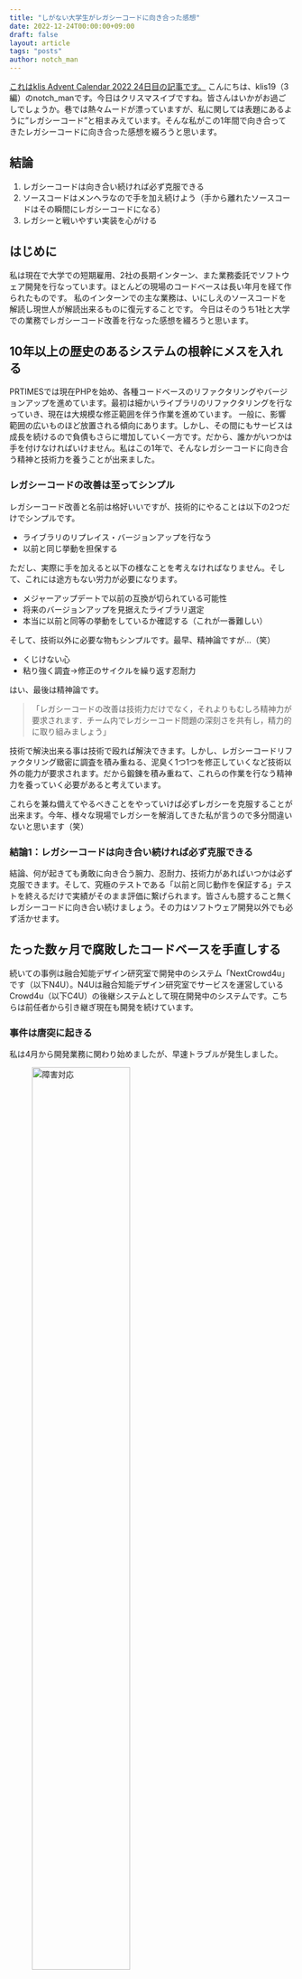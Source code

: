 ```yaml
---
title: "しがない大学生がレガシーコードに向き合った感想"
date: 2022-12-24T00:00:00+09:00
draft: false
layout: article
tags: "posts"
author: notch_man
---
```


[これはklis Advent Calendar 2022 24日目の記事です。](https://adventar.org/calendars/8181)
こんにちは、klis19（3編）のnotch_manです。今日はクリスマスイブですね。皆さんはいかがお過ごしでしょうか。巷では熱々ムードが漂っていますが、私に関しては表題にあるように”レガシーコード”と相まみえています。そんな私がこの1年間で向き合ってきたレガシーコードに向き合った感想を綴ろうと思います。

## 結論

1. レガシーコードは向き合い続ければ必ず克服できる
2. ソースコードはメンヘラなので手を加え続けよう（手から離れたソースコードはその瞬間にレガシーコードになる）
3. レガシーと戦いやすい実装を心がける

## はじめに

私は現在で大学での短期雇用、2社の長期インターン、また業務委託でソフトウェア開発を行なっています。ほとんどの現場のコードベースは長い年月を経て作られたものです。
私のインターンでの主な業務は、いにしえのソースコードを解読し現世人が解読出来るものに復元することです。
今日はそのうち1社と大学での業務でレガシーコード改善を行なった感想を綴ろうと思います。

## 10年以上の歴史のあるシステムの根幹にメスを入れる

PRTIMESでは現在PHPを始め、各種コードベースのリファクタリングやバージョンアップを進めています。最初は細かいライブラリのリファクタリングを行なっていき、現在は大規模な修正範囲を伴う作業を進めています。
一般に、影響範囲の広いものほど放置される傾向にあります。しかし、その間にもサービスは成長を続けるので負債もさらに増加していく一方です。だから、誰かがいつかは手を付けなければいけません。私はこの1年で、そんなレガシーコードに向き合う精神と技術力を養うことが出来ました。

### レガシーコードの改善は至ってシンプル

レガシーコード改善と名前は格好いいですが、技術的にやることは以下の2つだけでシンプルです。

- ライブラリのリプレイス・バージョンアップを行なう
- 以前と同じ挙動を担保する

ただし、実際に手を加えると以下の様なことを考えなければなりません。そして、これには途方もない労力が必要になります。

- メジャーアップデートで以前の互換が切られている可能性
- 将来のバージョンアップを見据えたライブラリ選定
- 本当に以前と同等の挙動をしているか確認する（これが一番難しい）

そして、技術以外に必要な物もシンプルです。最早、精神論ですが…（笑）

- くじけない心
- 粘り強く調査→修正のサイクルを繰り返す忍耐力

はい、最後は精神論です。

>「レガシーコードの改善は技術力だけでなく，それよりもむしろ精神力が要求されます．チーム内でレガシーコード問題の深刻さを共有し，精力的に取り組みましょう」

技術で解決出来る事は技術で殴れば解決できます。しかし、レガシーコードリファクタリング緻密に調査を積み重ねる、泥臭く1つ1つを修正していくなど技術以外の能力が要求されます。だから鍛錬を積み重ねて、これらの作業を行なう精神力を養っていく必要があると考えています。

これらを兼ね備えてやるべきことをやっていけば必ずレガシーを克服することが出来ます。今年、様々な現場でレガシーを解消してきた私が言うので多分間違いないと思います（笑）

### 結論1：レガシーコードは向き合い続ければ必ず克服できる

結論、何が起きても勇敢に向き合う腕力、忍耐力、技術力があればいつかは必ず克服できます。そして、究極のテストである「以前と同じ動作を保証する」テストを終えるだけで実績がそのまま評価に繋げられます。皆さんも臆すること無くレガシーコードに向き合い続けましょう。その力はソフトウェア開発以外でも必ず活かせます。

## たった数ヶ月で腐敗したコードベースを手直しする

続いての事例は融合知能デザイン研究室で開発中のシステム「NextCrowd4u」です（以下N4U）。N4Uは融合知能デザイン研究室でサービスを運営しているCrowd4u（以下C4U）の後継システムとして現在開発中のシステムです。こちらは前任者から引き継ぎ現在も開発を続けています。

### 事件は唐突に起きる

私は4月から開発業務に関わり始めましたが、早速トラブルが発生しました。

<figure><img  src='/posts/2022-12-24/advent-1.png' width="64%" alt="障害対応"></figure>

と言うわけで、復旧作業をしようと思ったのですがまず本番環境への接続方法を確認するのに手間取りました。

<figure><img src='/posts/2022-12-24/advent-2.png' width="64%" alt="障害対応"></figure>

結局、過去のチャットログから接続方法を確認しログイン出来ました。これ以外にもトラブルが多発している状態で、当時の現場はとても混乱してました。コードベースも前任者からの引き継ぎが十分でなく、ゼロからコードリーディングをして何とかデバッグするという状況でした。

### 結論2:ソースコードはメンヘラなので手を加え続けよう

ソースコード、特にPythonのようなドラスティックな変化をする言語は手を加え続ける必要があります。数ヶ月コードベースに手を付けられなかったら、`pip install -r requirements.txt`すら通らなくなるでしょう。まるでメンヘラですね、手がかかって本当に困ります。

> エンジニアはメンヘラと付き合いがちという俗説をよく耳にします。確かに、プログラムがメンヘラみたいなものなのでそれに扱い慣れてたり類似性を感じるからでしょうかね。
個人的にはPythonとかすぐに壊れがちの言語をメインに扱っている人ほどメンヘラと付き合ってるのでは？と思ってしまいます。言語別で統計を取ったら面白そうですね（笑）


このように、開発陣でコントロール出来ないシステムを運用するのはリスクであり、早急に開発体制を立て直す必要がありました。

### STEP1

まず、システムをコントロール下に置くために私がシステムやコードベースの全容の把握を行なう必要があります。しかし、稼働中のシステムの運用を止める訳にもいかないので、時間稼ぎのためオペレーション部分から立て直しを進めていきました。最初は私1人で作業を行ない、その手順を全て示すことで他の人も同じ作業が出来るように障害対応と全体のレベルアップ施策を当時に行なっていました。

<figure><img src='{{ "./advent-3.png" | htmlBaseUrl }}' width="64%" alt="障害対応"/></figure>

深夜の復旧作業は中々辛かったですが、復旧後は1つ1つの手順を説明し着実にレベルアップを図っていきました。
<figure><img src='{{ "./advent-4.png" | htmlBaseUrl }}' width="64%" alt="障害対応"/></figure>

### STEP2

6月頃から本格的にコードベースの復旧に取りかかります。しかし、この時には4～5月のシステム障害対応の段階でシステム開発の手が止まってしまい担当者もいなくなったことで完全にレガシーシステムと化してしまいました。
この時の問題点は概ね以下の通りです。

- Python3.7で動いている
- ライブラリのメジャーアップデートなどで互換の維持が出来ない
- アーキテクチャの問題で耐障害性が低くシステムダウンが頻発

4月時点では右も左も分からない状態だった開発陣もシステム障害に向き合う中でコードベースへの理解が深まっていました。そこで私はマネジメントやコードレビューに徹し、さらにメンバーのスキルの底上げを図っていきました。
レガシー改善では以下のワークフローで開発を進めました。これにより、手を動かしながら私のノウハウも伝えることができメンバーの開発力を大幅に向上させることに成功しました。

1. 設計に関してはDesignDocを作成
2. DesignDocでソフトウェア設計に関してnotch_manの経験も踏まえつつアドバイス・改善
3. GitHubでタスクチケット（Issue）を作り開発着手
4. 一旦、自力で実装する
5. コードレビューで設計面でnotch_manのノウハウを伝授

これらの手順に沿ってまずライブラリのアップデートや明らかなデッドコードの削除を進めていきました。そして、それが終わった後にソフトウェアアーキテクチャに問題になっていた箇所の大規模リファクタリングを実施しました。（これについては開発者ブログの記事をご覧下さい）。
最後は以下のPRによって一旦のレガシー改善は完了としました。4月にはてんやわんやしていたチームが見事大規模なレガシー改善を達成した瞬間です。

<figure><img src='{{ "./advent-5.png" | htmlBaseUrl }}' width="64%" alt="障害対応"/></figure>

### STEP3

これまではレガシーの改善に尽力しましたが、今後はサービスグロースを進めながらレガシーと戦う必要があります。
n4uのレガシー改善としては主に以下の項目が残っています。

- テストコードの実装
- CRUDロジックを新設計の実装にフルリプレイス
- 各種ライブラリの見直し
- テストを含めたCI/CDの構築
- ログ基盤の改善

今後、n4uの開発チームは新機能開発を積極的に行なっていき、これまで以上のリリース速度で研究室が目指すサービスの実現に向けて歩みを進めていきます。その一方で、過去の負債やこれから生まれる負債についても戦略的に向き合う体制を構築していきます。

### 結論3: レガシーと戦いやすい実装を心がける

これは今後のレガシーコードの向き合い方の話です。と言いつついきなり残念な話ですがですが、システムというのは誕生した瞬間に腐り始めるものです。つまり、作ったシステムはその瞬間にレガシーとなるのです。そのため、レガシーを生まないことはほぼ不可能です。だから、システムを開発するときにはコードベースが腐ることを前提として実装を行なう必要があります。
少し前に技術負債の話が話題になりましたが、私のこれまでの経験を踏まえると以下の点を気をつける必要があると思います。

1. SOLID原則を守る
2. 手に負えなくなった機能は置き換えやすいように実装を行なう
3. テストコードを実装する（ユニットテストだけでなくE2Eテストも用意する）
4. CI/CDを整えてテストやコード規約を強制的に機能させる仕組みを用意する。

まず、1つ目について触れます。ソフトウェアの開発原則には様々な物がありますが、Web開発ではSOLID原則を意識するだけでかなり改善すると考えています。特に単一責任の原則と依存性逆転の原則は非常に大事だと思っているので、この辺りの実装についてはコードレビューで品質を保つように努めていきます。

2つ目ですが、時の担当者がメンテナンスをしなければならない機能に手を付けられないとそれが放置されてしまい負債という形でレガシーが引き継がれてしまいます。だから、困ったときには捨てることが出来るシステム設計を心がける必要があります。関心の分離はソフトウェアの設計で大事ですが、特にメーラーなどの外部ライブラリを使う際の変更容易性には注意して開発を行ないます。

3つ目と4つ目は当たり前の話ですね？ただ、テストコードや静的解析をツールを頑張って導入しても使われなかったら意味が無いです。そのためCI/CDの中でそれらを強制的に動かす仕組みを整えていきます。こうすることで、テストや静的解析の効果を最大限発揮し将来に渡って一定のコード品質を保つことが出来ます。

このようにレガシーを生み出さない、あるいは改善するためには普段からどうすれば戦いやすいか？という視点に立つ必要があるなと痛感しました。今後、N4Uの開発の中でこうした知見が貯まっていったら積極的に紹介していきます。

## 雑にこの1年を振り返る

この1年で超ド級の謎物体やら小学生もビックリするような限界状態の中で前に進み続ける腕力、精神力や技術力を身に着けることが出来ました。来年は攻めの姿勢で構えながら、さらなる深淵へと歩みを進めていきたいと思います。

そして、今年はめっちゃ頑張った。その結果、レガシーコードリファクタリング業（みならい）は名乗れる程度に成長したのでは？と思ってます。研究室に眠るレガシーシステムの改善のご用命は融合知能デザイン研究室へ（笑）

## 最後に

キラキラ光る街並み、その裏側には多くのエンジニアの汗と涙が詰まっています。2人の愛の育みも大事ですが、そういった人達の光を浴びぬ物語を時々で良いから思い出してあげてください。皆様、素敵なクリスマスをお過ごしください。

>（私のクリスマス？おっと、何処かで案件の燃えてる香ばしい匂いがするぞ…）
